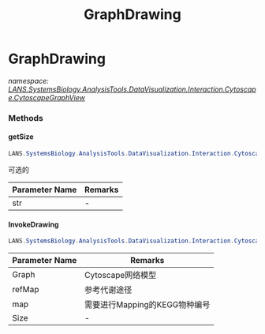 ﻿---
title: GraphDrawing
---

# GraphDrawing
_namespace: [LANS.SystemsBiology.AnalysisTools.DataVisualization.Interaction.Cytoscape.CytoscapeGraphView](N-LANS.SystemsBiology.AnalysisTools.DataVisualization.Interaction.Cytoscape.CytoscapeGraphView.html)_





### Methods

#### getSize
```csharp
LANS.SystemsBiology.AnalysisTools.DataVisualization.Interaction.Cytoscape.CytoscapeGraphView.GraphDrawing.getSize(System.String)
```
可选的

|Parameter Name|Remarks|
|--------------|-------|
|str|-|


#### InvokeDrawing
```csharp
LANS.SystemsBiology.AnalysisTools.DataVisualization.Interaction.Cytoscape.CytoscapeGraphView.GraphDrawing.InvokeDrawing(LANS.SystemsBiology.AnalysisTools.DataVisualization.Interaction.Cytoscape.CytoscapeGraphView.XGMML.Graph,LANS.SystemsBiology.Assembly.KEGG.DBGET.ReferenceMap.ReferenceMapData,System.String[],System.String,System.Int32,System.Double)
```


|Parameter Name|Remarks|
|--------------|-------|
|Graph|Cytoscape网络模型|
|refMap|参考代谢途径|
|map|需要进行Mapping的KEGG物种编号|
|Size|-|



